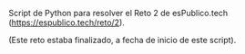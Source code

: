 Script de Python para resolver el Reto 2 de esPublico.tech (https://espublico.tech/reto/2).

(Este reto estaba finalizado, a fecha de inicio de este script).

